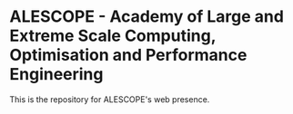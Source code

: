 # ALESCOPE - Academy of Large and Extreme Scale Computing, Optimisation and Performance Engineering 

This is the repository for ALESCOPE's web presence.
